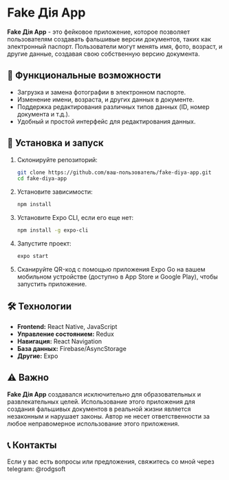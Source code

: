 # Fake Дія App

**Fake Дія App** - это фейковое приложение, которое позволяет пользователям создавать фальшивые версии документов, таких как электронный паспорт. Пользователи могут менять имя, фото, возраст, и другие данные, создавая свою собственную версию документа.

## 📱 Функциональные возможности

- Загрузка и замена фотографии в электронном паспорте.
- Изменение имени, возраста, и других данных в документе.
- Поддержка редактирования различных типов данных (ID, номер документа и т.д.).
- Удобный и простой интерфейс для редактирования данных.

## 🚀 Установка и запуск

1. Склонируйте репозиторий:

    ```bash
    git clone https://github.com/ваш-пользователь/fake-diya-app.git
    cd fake-diya-app
    ```

2. Установите зависимости:

    ```bash
    npm install
    ```

3. Установите Expo CLI, если его еще нет:

    ```bash
    npm install -g expo-cli
    ```

4. Запустите проект:

    ```bash
    expo start
    ```

5. Сканируйте QR-код с помощью приложения Expo Go на вашем мобильном устройстве (доступно в App Store и Google Play), чтобы запустить приложение.

## 🛠 Технологии

- **Frontend:** React Native, JavaScript
- **Управление состоянием:** Redux
- **Навигация:** React Navigation
- **База данных:** Firebase/AsyncStorage
- **Другие:** Expo

## ⚠️ Важно

**Fake Дія App** создавался исключительно для образовательных и развлекательных целей. Использование этого приложения для создания фальшивых документов в реальной жизни является незаконным и нарушает законы. Автор не несет ответственности за любое неправомерное использование этого приложения.

## 📞 Контакты

Если у вас есть вопросы или предложения, свяжитесь со мной через telegram: @rodgsoft
